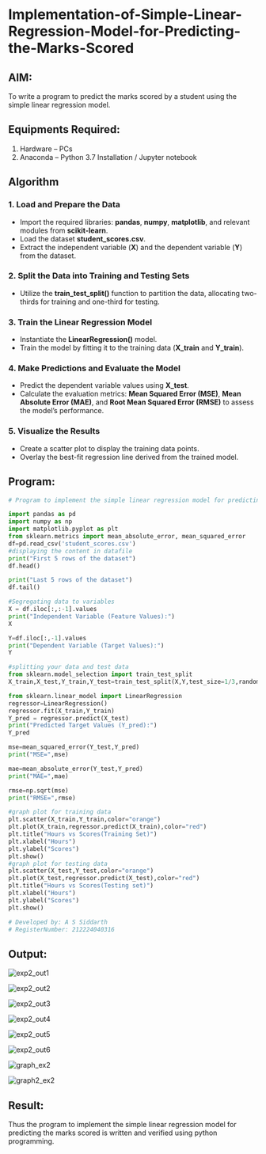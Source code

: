 # Implementation-of-Simple-Linear-Regression-Model-for-Predicting-the-Marks-Scored

## AIM:
To write a program to predict the marks scored by a student using the simple linear regression model.

## Equipments Required:
1. Hardware – PCs
2. Anaconda – Python 3.7 Installation / Jupyter notebook

## Algorithm

### 1. Load and Prepare the Data

   - Import the required libraries: **pandas**, **numpy**, **matplotlib**, and relevant modules from **scikit-learn**.
   - Load the dataset **student_scores.csv**.
   - Extract the independent variable (**X**) and the dependent variable (**Y**) from the dataset.

### 2. Split the Data into Training and Testing Sets

   - Utilize the **train_test_split()** function to partition the data, allocating two-thirds for training and one-third for testing.

### 3. Train the Linear Regression Model

   - Instantiate the **LinearRegression()** model.
   - Train the model by fitting it to the training data (**X_train** and **Y_train**).

### 4. Make Predictions and Evaluate the Model

   - Predict the dependent variable values using **X_test**.
   - Calculate the evaluation metrics: **Mean Squared Error (MSE)**, **Mean Absolute Error (MAE)**, and **Root Mean Squared Error (RMSE)** to assess the model’s performance.

### 5. Visualize the Results

   - Create a scatter plot to display the training data points.
   - Overlay the best-fit regression line derived from the trained model.


## Program:

```python
# Program to implement the simple linear regression model for predicting the marks scored.

import pandas as pd
import numpy as np
import matplotlib.pyplot as plt
from sklearn.metrics import mean_absolute_error, mean_squared_error
df=pd.read_csv('student_scores.csv')
#displaying the content in datafile
print("First 5 rows of the dataset")
df.head()

print("Last 5 rows of the dataset")
df.tail()

#Segregating data to variables
X = df.iloc[:,:-1].values
print("Independent Variable (Feature Values):")
X

Y=df.iloc[:,-1].values
print("Dependent Variable (Target Values):")
Y

#splitting your data and test data
from sklearn.model_selection import train_test_split
X_train,X_test,Y_train,Y_test=train_test_split(X,Y,test_size=1/3,random_state=0)

from sklearn.linear_model import LinearRegression
regressor=LinearRegression()
regressor.fit(X_train,Y_train)
Y_pred = regressor.predict(X_test)
print("Predicted Target Values (Y_pred):")
Y_pred

mse=mean_squared_error(Y_test,Y_pred)
print("MSE=",mse)

mae=mean_absolute_error(Y_test,Y_pred)
print("MAE=",mae)

rmse=np.sqrt(mse)
print("RMSE=",rmse)

#graph plot for training data
plt.scatter(X_train,Y_train,color="orange")
plt.plot(X_train,regressor.predict(X_train),color="red")
plt.title("Hours vs Scores(Training Set)")
plt.xlabel("Hours")
plt.ylabel("Scores")
plt.show()
#graph plot for testing data
plt.scatter(X_test,Y_test,color="orange")
plt.plot(X_test,regressor.predict(X_test),color="red")
plt.title("Hours vs Scores(Testing set)")
plt.xlabel("Hours")
plt.ylabel("Scores")
plt.show()

# Developed by: A S Siddarth
# RegisterNumber: 212224040316

```
## Output:

![exp2_out1](https://github.com/user-attachments/assets/f0be3041-ea80-4f95-8abe-0e3724bbe750)

![exp2_out2](https://github.com/user-attachments/assets/9f1b7185-b30c-4f93-9aeb-e290e52f2588)

![exp2_out3](https://github.com/user-attachments/assets/c9f36bb9-d2f4-48a3-bd25-c5980cca64f9)

![exp2_out4](https://github.com/user-attachments/assets/cfbdd154-1a9b-4129-81bf-94bed8e3d615)

![exp2_out5](https://github.com/user-attachments/assets/59018e9c-3637-4c7c-93ff-111f60a6c9da)

![exp2_out6](https://github.com/user-attachments/assets/21937d9e-b701-4c4d-a2f6-3b830489eb3e)

![graph_ex2](https://github.com/user-attachments/assets/9425cf92-9bea-4843-b959-6365a89441d2)

![graph2_ex2](https://github.com/user-attachments/assets/7c2306f2-5b50-4161-bf96-127cfc6f7325)



## Result:
Thus the program to implement the simple linear regression model for predicting the marks scored is written and verified using python programming.
